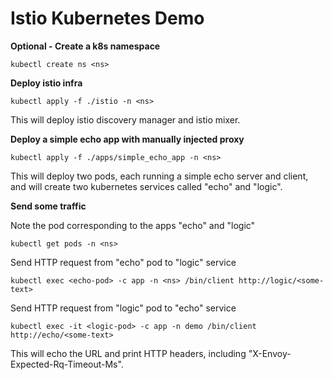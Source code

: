 # Istio Kubernetes Demo


**Optional - Create a k8s namespace**

    kubectl create ns <ns>

**Deploy istio infra**

    kubectl apply -f ./istio -n <ns>

This will deploy istio discovery manager and istio mixer.

**Deploy a simple echo app with manually injected proxy**

    kubectl apply -f ./apps/simple_echo_app -n <ns>

This will deploy two pods, each running a simple echo server and client, and will create two kubernetes services called "echo" and "logic".

**Send some traffic**

Note the pod corresponding to the apps "echo" and "logic"
    
    kubectl get pods -n <ns>


Send HTTP request from "echo" pod to "logic" service

    kubectl exec <echo-pod> -c app -n <ns> /bin/client http://logic/<some-text>
    
Send HTTP request from "logic" pod to "echo" service

    kubectl exec -it <logic-pod> -c app -n demo /bin/client http://echo/<some-text>

This will echo the URL and print HTTP headers, including "X-Envoy-Expected-Rq-Timeout-Ms".
